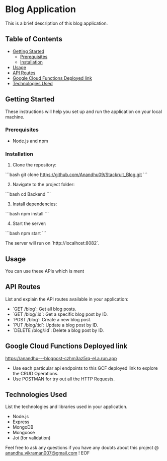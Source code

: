 # Blog Application

This is a brief description of this blog application.

## Table of Contents

- [Getting Started](#getting-started)
  - [Prerequisites](#prerequisites)
  - [Installation](#installation)
- [Usage](#usage)
- [API Routes](#api-routes)
- [Google Cloud Functions Deployed link](#google-cloud-functions-deployed-link)
- [Technologies Used](#technologies-used)


## Getting Started

These instructions will help you set up and run the application on your local machine.

### Prerequisites

- Node.js and npm

### Installation

1. Clone the repository:

\`\`\`bash
git clone https://github.com/Anandhu09/Stackruit_Blog.git
\`\`\`

2. Navigate to the project folder:

\`\`\`bash
cd Backend
\`\`\`

3. Install dependencies:

\`\`\`bash
npm install
\`\`\`

4. Start the server:

\`\`\`bash
npm start
\`\`\`

The server will run on \`http://localhost:8082\`.

## Usage

You can use these APIs which is ment 

## API Routes

List and explain the API routes available in your application:

- \`GET /blog\`: Get all blog posts.
- \`GET /blog/:id\`: Get a specific blog post by ID.
- \`POST /blog\`: Create a new blog post.
- \`PUT /blog/:id\`: Update a blog post by ID.
- \`DELETE /blog/:id\`: Delete a blog post by ID.

  
## Google Cloud Functions Deployed link

https://anandhu---blogpost-czhm3az5rq-el.a.run.app

- Use each particular api endpoints to this GCF deployed link to explore the CRUD Operations. 
- Use POSTMAN for try out all the HTTP Requests.

## Technologies Used

List the technologies and libraries used in your application.

- Node.js
- Express
- MongoDB
- Mongoose
- Joi (for validation)
  


Feel free to ask any questions if you have any doubts about this project @ anandhu.vikraman007@gmail.com !
EOF
